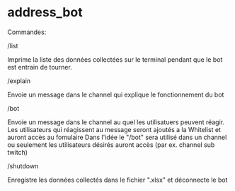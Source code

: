 # address_bot

Commandes:

/list

Imprime la liste des données collectées sur le terminal pendant que le bot est entrain de tourner.

/explain

Envoie un message dans le channel qui explique le fonctionnement du bot

/bot

Envoie un message dans le channel au quel les utilisatuers peuvent réagir. Les utilisateurs qui réagissent au message seront ajoutés a la Whitelist et auront accès au fomulaire
Dans l'idée le "/bot" sera utilisé dans un channel ou seulement les utilisateurs désirés auront accès (par ex. channel sub twitch)

/shutdown

Enregistre les données collectés dans le fichier ".xlsx" et déconnecte le bot
